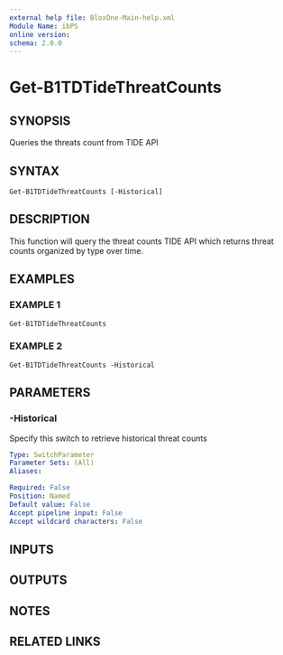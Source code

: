 ```yaml
---
external help file: BloxOne-Main-help.xml
Module Name: ibPS
online version:
schema: 2.0.0
---
```


# Get-B1TDTideThreatCounts

## SYNOPSIS
Queries the threats count from TIDE API

## SYNTAX

```
Get-B1TDTideThreatCounts [-Historical]
```

## DESCRIPTION
This function will query the threat counts TIDE API which returns threat counts organized by type over time.

## EXAMPLES

### EXAMPLE 1
```
Get-B1TDTideThreatCounts
```

### EXAMPLE 2
```
Get-B1TDTideThreatCounts -Historical
```

## PARAMETERS

### -Historical
Specify this switch to retrieve historical threat counts

```yaml
Type: SwitchParameter
Parameter Sets: (All)
Aliases:

Required: False
Position: Named
Default value: False
Accept pipeline input: False
Accept wildcard characters: False
```

## INPUTS

## OUTPUTS

## NOTES

## RELATED LINKS
